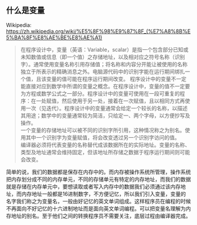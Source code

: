 ## 什么是变量

Wikipedia: https://zh.wikipedia.org/wiki/%E5%8F%98%E9%87%8F_(%E7%A8%8B%E5%BA%8F%E8%AE%BE%E8%AE%A1)

> 在程序设计中，变量（英语：Variable，scalar）是指一个包含部分已知或未知数值或信息（即一个值）之存储地址，以及相对应之符号名称（识别字）。通常使用变量名称引用存储值；将名称和内容分开能让被使用的名称独立于所表示的精确消息之外。电脑源代码中的识别字能在运行期间绑扎一个值，且该变量的值可能在程序运行期间改变。 程序设计中的变量不一定能直接对应到数学中所谓的变量之概念。在程序设计中，变量的值不一定要为方程或数学公式之一部分。程序设计中的变量可使用在一段可重复的程序：在一处赋值，然后使用于另一处，接着在一次赋值，且以相同方式再使用一次（见迭代）。程序设计中的变量通常会给定一个较长的名称，以描述其用途；数学中的变量通常较为简洁，只给定一、两个字母，以方便抄写及操作。<br/>
一个变量的存储地址可以被不同的识别字所引用，这种情况称之为别名。使用其中一个识别字为变量赋值，将会改变透过另一个识别字访问的值。<br/>
编译器必须将代表变量的名称替代成该数据所在的实际地址。变量的名称、类型及地址通常会维持固定，但该地址所存储之数据于程序运行期间则可能会改变。

简单的说，我们的数据都是保存在内存中的。而内存被操作系统所管理，操作系统把内存划分成不同的内存单元，不同的存储单元有特定的内存地址，而我们的数据就是存储在内存单元中，要想读取或者写入内存中的数据我们必须通过该内存地址，而内存地址一般都是16进制数字，不方便记忆，所以我们引入变量，变量的名字我们称之为变量名，一般由好记忆的英文单词组成。这样程序员在编程的时候不再面向不好记忆的十六进制地址而是面向英文单词编程。可以把变量名理解为内存地址的别名。至于他们之间的转换程序员不需要关注，底层过程由编译器完成。